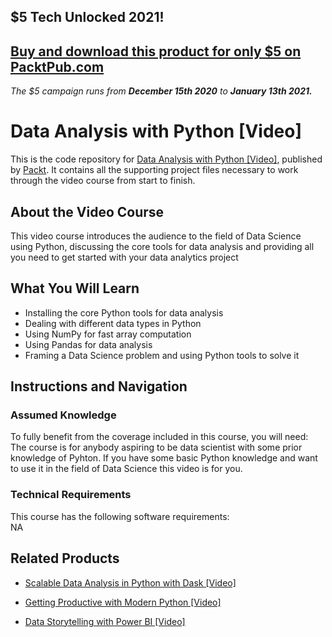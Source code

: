 ## $5 Tech Unlocked 2021!
[Buy and download this product for only $5 on PacktPub.com](https://www.packtpub.com/)
-----
*The $5 campaign         runs from __December 15th 2020__ to __January 13th 2021.__*

# Data Analysis with Python [Video]
This is the code repository for [Data Analysis with Python [Video]](https://www.packtpub.com/application-development/data-analysis-python-video?utm_source=github&utm_medium=repository&utm_campaign=9781788290548), published by [Packt](https://www.packtpub.com/?utm_source=github). It contains all the supporting project files necessary to work through the video course from start to finish.
## About the Video Course
This video course introduces the audience to the field of Data Science using Python, discussing the core tools for data analysis and providing all you need to get started with your data analytics project	

<H2>What You Will Learn</H2>
<DIV class=book-info-will-learn-text>
<UL>
<LI>Installing the core Python tools for data analysis 
<LI>Dealing with different data types in Python 
<LI>Using NumPy for fast array computation 
<LI>Using Pandas for data analysis 
<LI>Framing a Data Science problem and using Python tools to solve it </LI></UL></DIV>

## Instructions and Navigation
### Assumed Knowledge
To fully benefit from the coverage included in this course, you will need:<br/>
The course is for anybody aspiring to be data scientist with some prior knowledge of Pyhton. If you have some basic Python knowledge and want to use it in the field of Data Science this video is for you.		
### Technical Requirements
This course has the following software requirements:<br/>
NA

## Related Products
* [Scalable Data Analysis in Python with Dask [Video]](https://www.packtpub.com/web-development/scalable-data-analysis-python-dask-video?utm_source=github&utm_medium=repository&utm_campaign=9781789808926)

* [Getting Productive with Modern Python [Video]](https://www.packtpub.com/application-development/getting-productive-modern-python-video?utm_source=github&utm_medium=repository&utm_campaign=9781788474375)

* [Data Storytelling with Power BI [Video]](https://www.packtpub.com/big-data-and-business-intelligence/data-storytelling-power-bi-video?utm_source=github&utm_medium=repository&utm_campaign=9781789959475)

